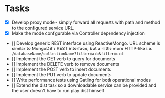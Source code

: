 # Tasks

- [X] Develop proxy mode - simply forward all requests with path and method to the configured service URL.
- [X] Make the mode configurable via Controller dependency injection
- [] Develop generic REST interface using ReactiveMongo. URL scheme is similar to MongoDB's REST interface, but a -little more HTTP-like i.e. `/databaseName/collectionName?filter=a:b&filter=c:d`
 - [] Implement the GET verb to query for documents
 - [] Implement the DELETE verb to remove documents
 - [] Implement the POST verb to insert documents
 - [] Implement the PUT verb to update documents
- [] Write performance tests using Gatling for both operational modes
- [] Extend the dist task so a downloadable service can be provided and the user doesn't have to run play dist himself
